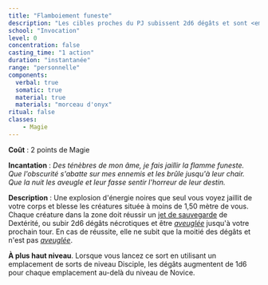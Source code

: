 ```yaml
---
title: "Flamboiement funeste"
description: "Les cibles proches du PJ subissent 2d6 dégâts et sont <em>aveuglées</em>."
school: "Invocation"
level: 0
concentration: false
casting_time: "1 action"
duration: "instantanée"
range: "personnelle"
components:
  verbal: true
  somatic: true
  material: true
  materials: "morceau d'onyx"
ritual: false
classes:
    - Magie
---
```

**Coût** : 2 points de Magie  

**Incantation** : *Des ténèbres de mon âme, je fais jaillir la flamme funeste.*     
*Que l'obscurité s'abatte sur mes ennemis et les brûle jusqu'à leur chair.*    *Que la nuit les aveugle et leur fasse sentir l'horreur de leur destin.*    

**Description** : Une explosion d'énergie noires que seul vous voyez jaillit de votre corps et blesse les créatures située à moins de 1,50 mètre de vous. Chaque créature dans la zone doit réussir un [jet de sauvegarde](/utiliser-les-caracteristiques/#jets-de-sauvegarde) de Dextérité, ou subir 2d6 dégâts nécrotiques et être [_aveuglée_](/gerer-la-sante-du-personnage/#aveugle) jusqu'à votre prochain tour. En cas de réussite, elle ne subit que la moitié des dégâts et n'est pas [_aveuglée_](/gerer-la-sante-du-personnage/#aveugle).

**À plus haut niveau**. Lorsque vous lancez ce sort en utilisant un emplacement de sorts de niveau Disciple, les dégâts augmentent de 1d6 pour chaque emplacement au-delà du niveau de Novice.
